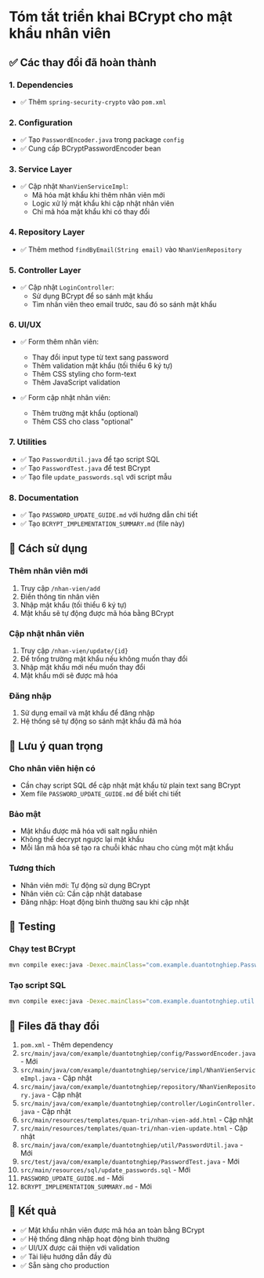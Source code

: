# Tóm tắt triển khai BCrypt cho mật khẩu nhân viên

## ✅ Các thay đổi đã hoàn thành

### 1. Dependencies
- ✅ Thêm `spring-security-crypto` vào `pom.xml`

### 2. Configuration
- ✅ Tạo `PasswordEncoder.java` trong package `config`
- ✅ Cung cấp BCryptPasswordEncoder bean

### 3. Service Layer
- ✅ Cập nhật `NhanVienServiceImpl`:
  - Mã hóa mật khẩu khi thêm nhân viên mới
  - Logic xử lý mật khẩu khi cập nhật nhân viên
  - Chỉ mã hóa mật khẩu khi có thay đổi

### 4. Repository Layer
- ✅ Thêm method `findByEmail(String email)` vào `NhanVienRepository`

### 5. Controller Layer
- ✅ Cập nhật `LoginController`:
  - Sử dụng BCrypt để so sánh mật khẩu
  - Tìm nhân viên theo email trước, sau đó so sánh mật khẩu

### 6. UI/UX
- ✅ Form thêm nhân viên:
  - Thay đổi input type từ text sang password
  - Thêm validation mật khẩu (tối thiểu 6 ký tự)
  - Thêm CSS styling cho form-text
  - Thêm JavaScript validation

- ✅ Form cập nhật nhân viên:
  - Thêm trường mật khẩu (optional)
  - Thêm CSS cho class "optional"

### 7. Utilities
- ✅ Tạo `PasswordUtil.java` để tạo script SQL
- ✅ Tạo `PasswordTest.java` để test BCrypt
- ✅ Tạo file `update_passwords.sql` với script mẫu

### 8. Documentation
- ✅ Tạo `PASSWORD_UPDATE_GUIDE.md` với hướng dẫn chi tiết
- ✅ Tạo `BCRYPT_IMPLEMENTATION_SUMMARY.md` (file này)

## 🔧 Cách sử dụng

### Thêm nhân viên mới
1. Truy cập `/nhan-vien/add`
2. Điền thông tin nhân viên
3. Nhập mật khẩu (tối thiểu 6 ký tự)
4. Mật khẩu sẽ tự động được mã hóa bằng BCrypt

### Cập nhật nhân viên
1. Truy cập `/nhan-vien/update/{id}`
2. Để trống trường mật khẩu nếu không muốn thay đổi
3. Nhập mật khẩu mới nếu muốn thay đổi
4. Mật khẩu mới sẽ được mã hóa

### Đăng nhập
1. Sử dụng email và mật khẩu để đăng nhập
2. Hệ thống sẽ tự động so sánh mật khẩu đã mã hóa

## 🚨 Lưu ý quan trọng

### Cho nhân viên hiện có
- Cần chạy script SQL để cập nhật mật khẩu từ plain text sang BCrypt
- Xem file `PASSWORD_UPDATE_GUIDE.md` để biết chi tiết

### Bảo mật
- Mật khẩu được mã hóa với salt ngẫu nhiên
- Không thể decrypt ngược lại mật khẩu
- Mỗi lần mã hóa sẽ tạo ra chuỗi khác nhau cho cùng một mật khẩu

### Tương thích
- Nhân viên mới: Tự động sử dụng BCrypt
- Nhân viên cũ: Cần cập nhật database
- Đăng nhập: Hoạt động bình thường sau khi cập nhật

## 🧪 Testing

### Chạy test BCrypt
```bash
mvn compile exec:java -Dexec.mainClass="com.example.duantotnghiep.PasswordTest"
```

### Tạo script SQL
```bash
mvn compile exec:java -Dexec.mainClass="com.example.duantotnghiep.util.PasswordUtil"
```

## 📁 Files đã thay đổi

1. `pom.xml` - Thêm dependency
2. `src/main/java/com/example/duantotnghiep/config/PasswordEncoder.java` - Mới
3. `src/main/java/com/example/duantotnghiep/service/impl/NhanVienServiceImpl.java` - Cập nhật
4. `src/main/java/com/example/duantotnghiep/repository/NhanVienRepository.java` - Cập nhật
5. `src/main/java/com/example/duantotnghiep/controller/LoginController.java` - Cập nhật
6. `src/main/resources/templates/quan-tri/nhan-vien-add.html` - Cập nhật
7. `src/main/resources/templates/quan-tri/nhan-vien-update.html` - Cập nhật
8. `src/main/java/com/example/duantotnghiep/util/PasswordUtil.java` - Mới
9. `src/test/java/com/example/duantotnghiep/PasswordTest.java` - Mới
10. `src/main/resources/sql/update_passwords.sql` - Mới
11. `PASSWORD_UPDATE_GUIDE.md` - Mới
12. `BCRYPT_IMPLEMENTATION_SUMMARY.md` - Mới

## 🎯 Kết quả

- ✅ Mật khẩu nhân viên được mã hóa an toàn bằng BCrypt
- ✅ Hệ thống đăng nhập hoạt động bình thường
- ✅ UI/UX được cải thiện với validation
- ✅ Tài liệu hướng dẫn đầy đủ
- ✅ Sẵn sàng cho production
